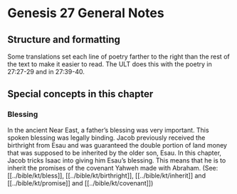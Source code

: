 # Genesis 27 General Notes
## Structure and formatting

Some translations set each line of poetry farther to the right than the rest of the text to make it easier to read. The ULT does this with the poetry in 27:27-29 and in 27:39-40.

## Special concepts in this chapter
### Blessing
In the ancient Near East, a father’s blessing was very important. This spoken blessing was legally binding. Jacob previously received the birthright from Esau and was guaranteed the double portion of land money that was supposed to be inherited by the older son, Esau. In this chapter, Jacob tricks Isaac into giving him Esau’s blessing. This means that he is to inherit the promises of the covenant Yahweh made with Abraham. (See: [[../bible/kt/bless]], [[../bible/kt/birthright]], [[../bible/kt/inherit]] and [[../bible/kt/promise]] and [[../bible/kt/covenant]])